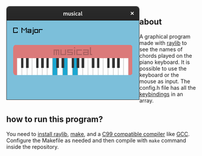 <img align="left" src="musical.png">

about
-----

A graphical program made with [raylib](https://www.raylib.com) to see
the names of chords played on the piano keyboard. It is possible to use
the keyboard or the mouse as input. The config.h file has all the
[keybindings](config.h#L13-L46) in an array.

how to run this program?
------------------------

You need to [install
raylib](https://github.com/raysan5/raylib/blob/master/README.md#build-and-installation),
[make](https://en.wikipedia.org/wiki/Make_(software)), and a [C99
compatible compiler](https://en.wikipedia.org/wiki/C99#Implementations)
like [GCC](https://gcc.gnu.org). Configure the Makefile as needed and
then compile with `make` command inside the repository.
